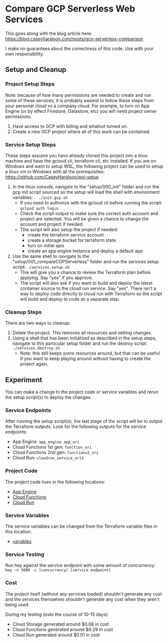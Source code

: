 # Compare GCP Serverless Web Services

This goes along with the blog article here: https://blog.caseyharalson.com/posts/gcp-serverless-comparison

I make no guarantees about the correctness of this code.
Use with your own responsibility.

## Setup and Cleanup

### Project Setup Steps

Note: because of how many permissions are needed to create and run some of these services, it is probably easiest to follow these steps from your personal cloud vs a company cloud.
For example, to turn on App Engine (or by effect Firestore, Datastore, etc) you will need project owner permissions.

1. Have access to GCP with billing and whatnot turned on.
2. Create a new GCP project where all of this work can be contained.

### Service Setup Steps

These steps assume you have already cloned this project into a linux machine and have the gcloud cli, terraform cli, etc installed.
If you are on Windows and want to setup WSL, the following project can be used to setup a linux vm in Windows with all the prerequisites: https://github.com/CaseyHaralson/wsl-setup

1. In the linux console, navigate to the "setup/000_init" folder and run the gcp init script sourced so the setup will load the shell with environment variables: `. ./init.gcp.sh`
    - If you need to authorize with the gcloud cli before running the script: `gcloud auth login`
    - Check the script output to make sure the correct auth account and project are selected. You will be given a chance to change the account and project if needed.
    - This script will also setup the project if needed: 
        - create the terraform service account
        - create a storage bucket for terraform state
        - turn on initial apis
        - create an app engine instance and deploy a default app
2. Use the same shell to navigate to the "setup/001_compareCGPServerless" folder and run the services setup script: `./services.setup.sh`
    - This will give you a chance to review the Terraform plan before applying. Say "yes" if you approve.
    - The script will also ask if you want to build and deploy the latest container source to the cloud run service. Say "yes". There isn't a way to deploy code directly to cloud run with Terraform so the script will build and deploy to code as a separate step.

### Cleanup Steps

There are two ways to cleanup:

1. Delete the project. This removes all resources and setting changes.
2. Using a shell that has been initialized as described in the setup steps, navigate to this particular setup folder and run the destroy script: `./services.destroy.sh`
    - Note: this still keeps some resources around, but that can be useful if you want to keep playing around without having to create the project again.

## Experiment

You can make a change to the project code or service variables and rerun the setup script(s) to deploy the changes.

### Service Endpoints

After running the setup script(s), the last stage of the script will be to output the Terraform outputs. Look for the following outputs for the service endpoints:

- App Engine: `app_engine_app_uri`
- Cloud Functions 1st gen: `function_uri`
- Cloud Functions 2nd gen: `functionv2_uri`
- Cloud Run: `cloudrun_service_uris`

### Project Code

The project code lives in the following locations:

- [App Engine](../../projects/gcp/app-engine/hello-world/)
- [Cloud Functions](../../projects/gcp/functions/hello-world/)
- [Cloud Run](../../projects/common/web-projects/hello-world/)

### Service Variables

The service variables can be changed from the Terraform variable files in this location:

- [variables](./tfvars/)

### Service Testing

Run hey against the service endpoint with some amount of concurrency: `hey -n 5000 -c [concurrency] [service endpoint]`

### Cost

The project itself (without any services loaded) shouldn't generate any cost and the services themselves shouldn't generate any cost when they aren't being used.

During my testing (over the course of 10-15 days):

- Cloud Storage generated around $0.08 in cost
- Cloud Functions generated around $0.29 in cost
- Cloud Run generated around $0.01 in cost
